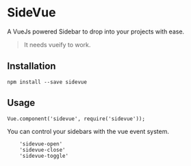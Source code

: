 # SideVue

A VueJs powered Sidebar to drop into your projects with ease.

> It needs vueify to work.

## Installation

```
npm install --save sidevue
```

## Usage

```
Vue.component('sidevue', require('sidevue'));
```

You can control your sidebars with the vue event system.
```
    'sidevue-open'
    'sidevue-close'
    'sidevue-toggle'
```

